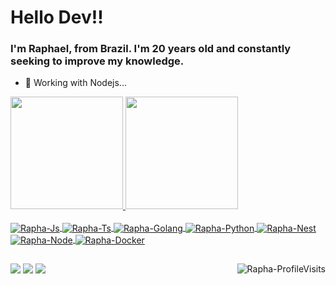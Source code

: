 # Hello Dev!!

### I'm Raphael, from Brazil. I'm 20 years old and constantly seeking to improve my knowledge.
- 🌱 Working with Nodejs...

<div>
  <a href="https://github.com/angeloraphaeldev">
  <img height="180em" src="https://github-readme-stats.vercel.app/api?username=angeloraphaeldev&show_icons=true&theme=dark&include_all_commits=true&count_private=true"/>
  <img height="180em" src="https://github-readme-stats.vercel.app/api/top-langs/?username=angeloraphaeldev&layout=compact&langs_count=7&theme=dark"/>
</div>
 
 <div style="display: inline_block"><br>
  <img align="center" alt="Rapha-Js" src="https://img.shields.io/badge/JavaScript-323330?style=for-the-badge&logo=javascript&logoColor=F7DF1E">
  <img align="center" alt="Rapha-Ts"  src="https://img.shields.io/badge/TypeScript-007ACC?style=for-the-badge&logo=typescript&logoColor=white">
  <img align="center" alt="Rapha-Golang" src="https://img.shields.io/badge/Go-00ADD8?style=for-the-badge&logo=go&logoColor=white">
  <img align="center" alt="Rapha-Python"  src="https://img.shields.io/badge/Python-14354C?style=for-the-badge&logo=python&logoColor=white">
  <img align="center" alt="Rapha-Nest"  src="https://img.shields.io/badge/nestjs-%23E0234E.svg?style=for-the-badge&logo=nestjs&logoColor=white">
  <img align="center" alt="Rapha-Node"src="https://img.shields.io/badge/Node.js-43853D?style=for-the-badge&logo=node.js&logoColor=white">
  <img align="center" alt="Rapha-Docker" src="https://img.shields.io/badge/docker-%230db7ed.svg?style=for-the-badge&logo=docker&logoColor=white">
</div>
 
 ##
 
 <div> 
  <a href="https://www.linkedin.com/in/angelo-raphael" target="_blank"><img src="https://img.shields.io/badge/-LinkedIn-%230077B5?style=for-the-badge&logo=linkedin&logoColor=white" target="_blank"></a> 
  <a href="https://t.me/cyber_0ff"><img src="https://img.shields.io/badge/Telegram-2CA5E0?style=for-the-badge&logo=telegram&logoColor=white"></a>
  <a href="mailto:jaredleto664@protonmail.ch"><img src="https://img.shields.io/badge/ProtonMail-8B89CC?style=for-the-badge&logo=protonmail&logoColor=white"></a>
   
  <img align="right" alt="Rapha-ProfileVisits" src="https://komarev.com/ghpvc/?username=angeloraphaeldev&color=blueviolet&style=flat-plastic&label=PROFILE+VIEWS"/>
   
   
 </div>

  
